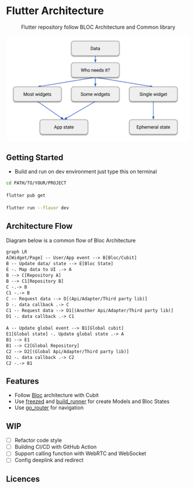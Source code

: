 # Flutter Architecture

<p align="center">
Flutter repository follow BLOC Architecture and Common library
</p>
<p align="center">
<img src="https://raw.githubusercontent.com/thtuan/flutter_architecture/master/screenshots/state_flutter.png" width="500" alt="build">
</p>

## Getting Started

- Build and run on dev environment just type this on terminal

```sh
cd PATH/TO/YOUR/PROJECT 

flutter pub get

flutter run --flavor dev
```

## Architecture Flow

Diagram below is a common flow of Bloc Architecture

```mermaid
graph LR
A[Widget/Page] -- User/App event --> B[Bloc/Cubit]
B -- Update data/ state --> E[Bloc State]
E -. Map data to UI .-> A
B --> C[Repository A]
B --> C1[Repository B]
C -.-> B
C1 -.-> B
C -- Request data --> D[(Api/Adapter/Third party lib)]
D -. data callback .-> C
C1 -- Request data --> D1[(Another Api/Adapter/Third party lib)]
D1 -. data callback .-> C1

A -- Update global event --> B1[Global cubit]
E1[Global state] -. Update global state .-> A
B1 --> E1
B1 --> C2[Global Repository]
C2 --> D2[(Global Api/Adapter/Third party lib)]
D2 -. data callback .-> C2
C2 -.-> B1
```

## Features

- Follow [Bloc](https://pub.dev/packages/flutter_bloc) architecture with Cubit
- Use [freezed](https://pub.dev/packages/freezed)
  and [build_runner](https://pub.dev/packages/build_runner) for create Models and Bloc States
- Use [go_router](https://pub.dev/packages/go_router) for navigation

## WIP

- [ ] Refactor code style
- [ ] Building CI/CD with GitHub Action
- [ ] Support calling function with WebRTC and WebSocket
- [ ] Config deeplink and redirect

## Licences
